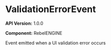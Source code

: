 # ValidationErrorEvent

**API Version:** 1.0.0

**Component:** RebelENGINE

Event emitted when a UI validation error occurs

